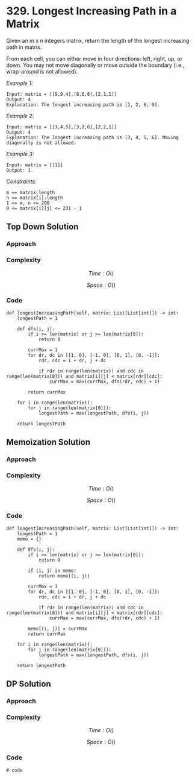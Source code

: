 # 329. Longest Increasing Path in a Matrix
Given an m x n integers matrix, return the length of the longest increasing path in matrix.

From each cell, you can either move in four directions: left, right, up, or down. You may not move diagonally or move outside the boundary (i.e., wrap-around is not allowed).

*Example 1:*

```
Input: matrix = [[9,9,4],[6,6,8],[2,1,1]]
Output: 4
Explanation: The longest increasing path is [1, 2, 6, 9].
```

*Example 2:*

```
Input: matrix = [[3,4,5],[3,2,6],[2,2,1]]
Output: 4
Explanation: The longest increasing path is [3, 4, 5, 6]. Moving diagonally is not allowed.
```

*Example 3:*

```
Input: matrix = [[1]]
Output: 1
```

*Constraints:*

```
m == matrix.length
n == matrix[i].length
1 <= m, n <= 200
0 <= matrix[i][j] <= 231 - 1
```

## Top Down Solution

### Approach
<!-- Describe your approach to solving the problem. -->

### Complexity
$$Time: O()$$

$$Space: O()$$

### Code
```
def longestIncreasingPath(self, matrix: List[List[int]]) -> int:
    longestPath = 1

    def dfs(i, j):
        if i >= len(matrix) or j >= len(matrix[0]):
            return 0

        currMax = 1
        for dr, dc in [[1, 0], [-1, 0], [0, 1], [0, -1]]:
            rdr, cdc = i + dr, j + dc

            if rdr in range(len(matrix)) and cdc in range(len(matrix[0])) and matrix[i][j] < matrix[rdr][cdc]:
                currMax = max(currMax, dfs(rdr, cdc) + 1)

        return currMax

    for i in range(len(matrix)):
        for j in range(len(matrix[0])):
            longestPath = max(longestPath, dfs(i, j))

    return longestPath
```

## Memoization Solution

### Approach
<!-- Describe your approach to solving the problem. -->

### Complexity
$$Time: O()$$

$$Space: O()$$

### Code
```
def longestIncreasingPath(self, matrix: List[List[int]]) -> int:
    longestPath = 1
    memo = {}

    def dfs(i, j):
        if i >= len(matrix) or j >= len(matrix[0]):
            return 0

        if (i, j) in memo:
            return memo[(i, j)]

        currMax = 1
        for dr, dc in [[1, 0], [-1, 0], [0, 1], [0, -1]]:
            rdr, cdc = i + dr, j + dc

            if rdr in range(len(matrix)) and cdc in range(len(matrix[0])) and matrix[i][j] < matrix[rdr][cdc]:
                currMax = max(currMax, dfs(rdr, cdc) + 1)

        memo[(i, j)] = currMax
        return currMax

    for i in range(len(matrix)):
        for j in range(len(matrix[0])):
            longestPath = max(longestPath, dfs(i, j))
            
    return longestPath
```

## DP Solution

### Approach
<!-- Describe your approach to solving the problem. -->

### Complexity
$$Time: O()$$

$$Space: O()$$

### Code
```
# code
```

